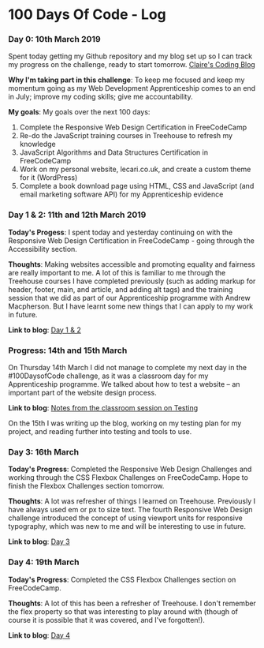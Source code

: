 # 100 Days Of Code - Log

### Day 0: 10th March 2019

Spent today getting my Github repository and my blog set up so I can track my progress on the challenge, ready to start tomorrow. [Claire's Coding Blog](http://www.clairescoding.co.uk/)

**Why I'm taking part in this challenge**: To keep me focused and keep my momentum going as my Web Development Apprenticeship comes to an end in July; improve my coding skills; give me accountability.

**My goals**: My goals over the next 100 days:

1. Complete the Responsive Web Design Certification in FreeCodeCamp
2. Re-do the JavaScript training courses in Treehouse to refresh my knowledge
3. JavaScript Algorithms and Data Structures Certification in FreeCodeCamp
4. Work on my personal website, lecari.co.uk, and create a custom theme for it (WordPress)
5. Complete a book download page using HTML, CSS and JavaScript (and email marketing software API) for my Apprenticeship evidence

### Day 1 & 2: 11th and 12th March 2019

**Today's Progess**: I spent today and yesterday continuing on with the Responsive Web Design Certification in FreeCodeCamp - going through the Accessibility section.

**Thoughts**: Making websites accessible and promoting equality and fairness are really important to me. A lot of this is familiar to me through the Treehouse courses I have completed previously (such as adding markup for header, footer, main, and article, and adding alt tags) and the training session that we did as part of our Apprenticeship programme with Andrew Macpherson. But I have learnt some new things that I can apply to my work in future.  

**Link to blog**: [Day 1 & 2](http://www.clairescoding.co.uk/100daysofcode/day-1-2/)

### Progress: 14th and 15th March

On Thursday 14th March I did not manage to complete my next day in the #100DaysofCode challenge, as it was a classroom day for my Apprenticeship programme. We talked about how to test a website – an important part of the website design process.

**Link to blog**: [Notes from the classroom session on Testing](http://www.clairescoding.co.uk/apprenticeship-update/testing-for-web-development/)

On the 15th I was writing up the blog, working on my testing plan for my project, and reading further into testing and tools to use.

### Day 3: 16th March

**Today's Progress**: Completed the Responsive Web Design Challenges and working through the CSS Flexbox Challenges on FreeCodeCamp. Hope to finish the Flexbox Challenges section tomorrow.

**Thoughts**: A lot was refresher of things I learned on Treehouse. 
Previously I have always used em or px to size text. The fourth Responsive Web Design challenge introduced the concept of using viewport units for responsive typography, which was new to me and will be interesting to use in future.

**Link to blog**: [Day 3](http://www.clairescoding.co.uk/100daysofcode/day-3/)

### Day 4: 19th March

**Today's Progress**: Completed the CSS Flexbox Challenges section on FreeCodeCamp.

**Thoughts**: A lot of this has been a refresher of Treehouse. I don't remember the flex property so that was interesting to play around with (though of course it is possible that it was covered, and I've forgotten!).

**Link to blog**: [Day 4](http://www.clairescoding.co.uk/100daysofcode/day-4/)
